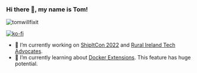 ### Hi there 👋, my name is Tom!

![tomwillfixit](https://github.com/tomwillfixit/tomwillfixit/blob/master/img/img-twfi.png)

[![ko-fi](https://ko-fi.com/img/githubbutton_sm.svg)](https://ko-fi.com/I2I7CTFEN)

- 🔭 I’m currently working on [ShipItCon 2022](https://shipitcon.com) and [Rural Ireland Tech Advocates](https://rita.ie).
- 🌱 I’m currently learning about [Docker Extensions](https://www.docker.com/blog/docker-extensions-discover-build-integrate-new-tools-into-docker-desktop/). This feature has huge potential.

<!--
**tomwillfixit/tomwillfixit** is a ✨ _special_ ✨ repository because its `README.md` (this file) appears on your GitHub profile.

Here are some ideas to get you started:

- 🔭 I’m currently working on ...
- 🌱 I’m currently learning ...
- 👯 I’m looking to collaborate on ...
- 🤔 I’m looking for help with ...
- 💬 Ask me about ...
- 📫 How to reach me: ...
- 😄 Pronouns: ...
- ⚡ Fun fact: ...
-->
